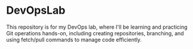 # DevOpsLab

This repository is for my DevOps lab, where I'll be learning and practicing Git operations hands-on, including creating repositories, branching, and using fetch/pull commands to manage code efficiently.
